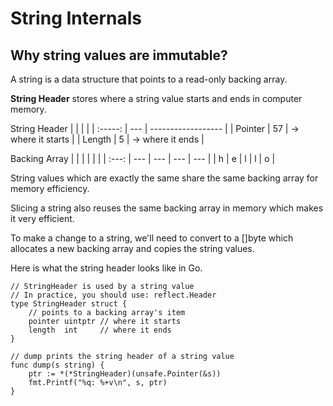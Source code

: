 # String Internals

## Why string values are immutable?

A string is a data structure that points to a read-only backing array.

**String Header** stores where a string value starts and ends in computer memory.

String Header
|         |     |                    |
| :-----: | --- | ------------------ |
| Pointer | 57  | -> where it starts |
| Length  | 5   | -> where it ends   |



Backing Array 
|       |     |     |     |     |
| :---: | --- | --- | --- | --- |
|   h   | e   | l   | l   | o   |

String values which are exactly the same share the same backing array for memory efficiency.

Slicing a string also reuses the same backing array in memory which makes it very efficient.

To make a change to a string, we'll need to convert to a []byte which allocates a new backing array and copies the string values.

Here is what the string header looks like in Go.

```
// StringHeader is used by a string value
// In practice, you should use: reflect.Header
type StringHeader struct {
	// points to a backing array's item
	pointer uintptr // where it starts
	length  int     // where it ends
}

// dump prints the string header of a string value
func dump(s string) {
	ptr := *(*StringHeader)(unsafe.Pointer(&s))
	fmt.Printf("%q: %+v\n", s, ptr)
}
```

